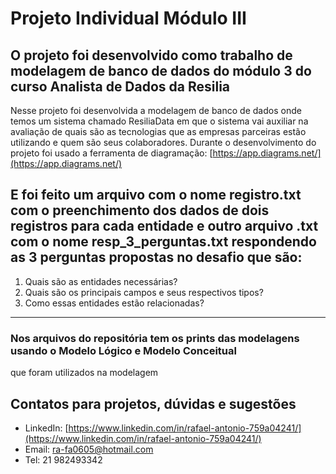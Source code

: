 # Projeto Individual Módulo III
## O projeto foi desenvolvido como trabalho de modelagem de banco de dados do módulo 3 do curso Analista de Dados da Resilia
Nesse projeto foi desenvolvida a modelagem de banco de dados onde temos um sistema chamado ResiliaData
em que o sistema vai auxiliar na avaliação de quais são as tecnologias que as empresas parceiras
estão utilizando e quem são seus colaboradores.
Durante o desenvolvimento do projeto foi usado a ferramenta de diagramação:
[https://app.diagrams.net/](https://app.diagrams.net/)

E foi feito um arquivo com o nome registro.txt com o preenchimento dos dados de dois registros para cada entidade
e outro arquivo .txt com o nome resp_3_perguntas.txt respondendo as 3 perguntas propostas no desafio que são:
---
1. Quais são as entidades necessárias?
2. Quais são os principais campos e seus respectivos tipos?
3. Como essas entidades estão relacionadas?
---

### Nos arquivos do repositória tem os prints das modelagens usando o Modelo Lógico e Modelo Conceitual
que foram utilizados na modelagem

## Contatos para projetos, dúvidas e sugestões
- LinkedIn: [https://www.linkedin.com/in/rafael-antonio-759a04241/](https://www.linkedin.com/in/rafael-antonio-759a04241/)
- Email: ra-fa0605@hotmail.com
- Tel: 21 982493342

